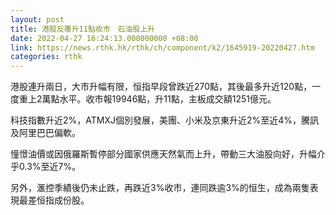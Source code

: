 ```yaml
---
layout: post
title: 港股反覆升11點收市　石油股上升
date: 2022-04-27 16:24:13.000000000 +08:00
link: https://news.rthk.hk/rthk/ch/component/k2/1645919-20220427.htm
categories: rthk
---
```


港股連升兩日，大市升幅有限，恒指早段曾跌近270點，其後最多升近120點，一度重上2萬點水平。收市報19946點，升11點，主板成交額1251億元。

科技指數升近2%，ATMXJ個別發展，美團、小米及京東升近2%至近4%，騰訊及阿里巴巴偏軟。

憧憬油價或因俄羅斯暫停部分國家供應天然氣而上升，帶動三大油股向好，升幅介乎0.3%至近7%。

另外，滙控季績後仍未止跌，再跌近3%收市，連同跌逾3%的恒生，成為兩隻表現最差恒指成份股。

